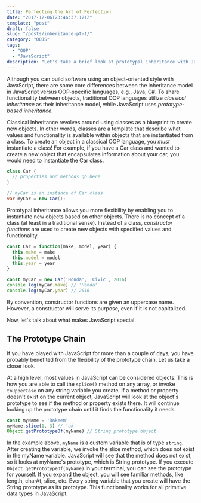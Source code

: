 ```yaml
---
title: Perfecting the Art of Perfection
date: "2017-12-06T23:46:37.121Z"
template: "post"
draft: false
slug: "/posts/inheritance-pt-1/"
category: "OOJS"
tags:
  - "OOP"
  - "JavaScript"
description: "Let's take a brief look at prototypal inheritance with JavaScript."
---
```

Although you can build software using an object-oriented style with JavaScript, there are some core differences between the inheritance model in JavaScript versus OOP-specific languages, e.g., Java, C#. To share functionality between objects, traditional OOP languages utilize _classical inheritance_ as their inheritance model, while JavaScript uses _prototype-based inheritance_.

Classical Inheritance revolves around using classes as a blueprint to create new objects. In other words, classes are a template that describe what values and functionality is available within objects that are instantiated from a class. To create an object in a classical OOP language, you _must_ instantiate a class! For example, if you have a Car class and wanted to create a new object that encapsulates information about your car, you would need to instantiate the Car class.

```Java
class Car {
  // properties and methods go here
}

// myCar is an instance of Car class.
var myCar = new Car();
```

Prototypal inheritance allows you more flexibility by enabling you to instantiate new objects based on other objects. There is no concept of a class (at least in a traditional sense). Instead of a class, _constructor functions_ are used to create new objects with specified values and functionality.

```javascript
const Car = function(make, model, year) {
  this.make = make
  this.model = model
  this.year = year
}

const myCar = new Car('Honda', 'Civic', 2016)
console.log(myCar.make) // 'Honda'
console.log(myCar.year) // 2016
```

By convention, constructor functions are given an uppercase name. However, a constructor will serve its purpose, even if it is not capitalized.

Now, let's talk about what makes JavaScript special.

## The Prototype Chain

If you have played with JavaScript for more than a couple of days, you have probably benefited from the flexibility of the prototype chain. Let us take a closer look.

At a high level, most values in JavaScript can be considered objects. This is how you are able to call the `splice()` method on any array, or invoke `toUpperCase` on any string variable you create. If a method or property doesn't exist on the current object, JavaScript will look at the object's prototype to see if the method or property exists there. It will continue looking up the prototype chain until it finds the functionality it needs.

```javascript
const myName = 'Rakeem'
myName.slice(1, 3) // 'ak'
Object.getPrototypeOf(myName) // String prototype object
```

In the example above, `myName` is a custom variable that is of type `string`. After creating the variable, we invoke the slice method, which does not exist in the myName variable. JavaScript will see that the method does not exist, so it looks at myName's prototype, which is String.prototype. If you execute `Object.getPrototypeOf(myName)` in your terminal, you can see the prototype for yourself. If you expand the object, you will see familiar methods, like length, charAt, slice, etc. Every string variable that you create will have the String prototype as its prototype. This functionality works for all primitive data types in JavaScript.
